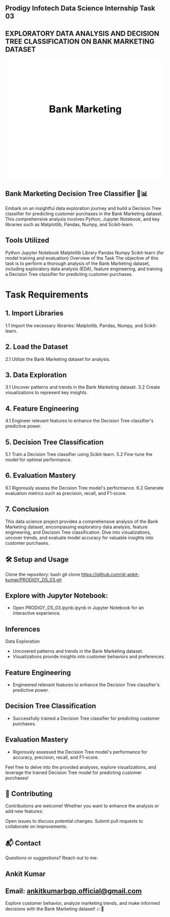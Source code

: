 ## Prodigy Infotech Data Science Internship Task 03

## EXPLORATORY DATA ANALYSIS AND DECISION TREE CLASSIFICATION ON BANK MARKETING DATASET
<div align="center">
 <img src="https://github.com/gl-ankit-kumar/PRODIGY_DS_03/blob/main/bank-marketing.png" alt="Bank Marketing Logo">
</div>

## Bank Marketing Decision Tree Classifier 🏦📊
Embark on an insightful data exploration journey and build a Decision Tree classifier for predicting customer purchases in the Bank Marketing dataset. This comprehensive analysis involves Python, Jupyter Notebook, and key libraries such as Matplotlib, Pandas, Numpy, and Scikit-learn.

## Tools Utilized
Python
Jupyter Notebook
Matplotlib Library
Pandas
Numpy
Scikit-learn (for model training and evaluation)
Overview of the Task
The objective of this task is to perform a thorough analysis of the Bank Marketing dataset, including exploratory data analysis (EDA), feature engineering, and training a Decision Tree classifier for predicting customer purchases.

# Task Requirements
## 1. Import Libraries
1.1 Import the necessary libraries: Matplotlib, Pandas, Numpy, and Scikit-learn.

## 2. Load the Dataset
2.1 Utilize the Bank Marketing dataset for analysis.

## 3. Data Exploration
3.1 Uncover patterns and trends in the Bank Marketing dataset.
3.2 Create visualizations to represent key insights.

## 4. Feature Engineering
4.1 Engineer relevant features to enhance the Decision Tree classifier's predictive power.

## 5. Decision Tree Classification
5.1 Train a Decision Tree classifier using Scikit-learn.
5.2 Fine-tune the model for optimal performance.

## 6. Evaluation Mastery
6.1 Rigorously assess the Decision Tree model's performance.
6.2 Generate evaluation metrics such as precision, recall, and F1-score.

## 7. Conclusion
This data science project provides a comprehensive analysis of the Bank Marketing dataset, encompassing exploratory data analysis, feature engineering, and Decision Tree classification. Dive into visualizations, uncover trends, and evaluate model accuracy for valuable insights into customer purchases.

## 🛠️ Setup and Usage
Clone the repository:
  bash   git clone https://github.com/gl-ankit-kumar/PRODIGY_DS_03.git   

## Explore with Jupyter Notebook:
  - Open PRODIGY_DS_03.ipynb.ipynb in Jupyter Notebook for an interactive experience.

## Inferences
Data Exploration
 - Uncovered patterns and trends in the Bank Marketing dataset.
 - Visualizations provide insights into customer behaviors and preferences.

## Feature Engineering
 - Engineered relevant features to enhance the Decision Tree classifier's predictive power.

## Decision Tree Classification
 - Successfully trained a Decision Tree classifier for predicting customer purchases.

## Evaluation Mastery
 - Rigorously assessed the Decision Tree model's performance for accuracy, precision, recall, and F1-score.

Feel free to delve into the provided analyses, explore visualizations, and leverage the trained Decision Tree model for predicting customer purchases!

## 🤝 Contributing
Contributions are welcome! Whether you want to enhance the analysis or add new features:

Open issues to discuss potential changes.
Submit pull requests to collaborate on improvements.

## 📬 Contact
Questions or suggestions? Reach out to me:

## Ankit Kumar
## Email: ankitkumarbgp.official@gmail.com

Explore customer behavior, analyze marketing trends, and make informed decisions with the Bank Marketing dataset! 📈💼

